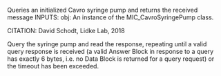 
Queries an initialized Cavro syringe pump and returns the received message
INPUTS:
obj: An instance of the MIC_CavroSyringePump class.

CITATION: David Schodt, Lidke Lab, 2018


Query the syringe pump and read the response, repeating until a valid
query response is received (a valid Answer Block in response to a query
has exactly 6 bytes, i.e. no Data Block is returned for a query request)
or the timeout has been exceeded.
